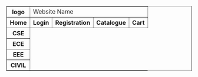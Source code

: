 <!DOCTYPE.html>
<html>
<head>
<table border ="1">
<body>
<tr>
<th>logo</th>
<td colspan = "4">Website Name</td>
</tr>
<tr>
<th>Home</th>
<th>Login</th>
<th>Registration</th>
<th>Catalogue</th>
<th>Cart</th>
</tr>
<tr>
<th>CSE</th>
</tr>
<tr>
<th>ECE</th>
</tr>
<tr>
<th>EEE</th>
</tr>
<tr>
<th>CIVIL</th>
</tr>    
</body>
</table>
